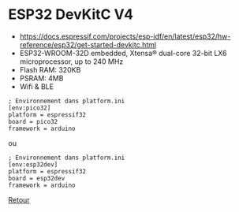 
# ESP32 DevKitC V4
- https://docs.espressif.com/projects/esp-idf/en/latest/esp32/hw-reference/esp32/get-started-devkitc.html
- ESP32-WROOM-32D embedded, Xtensa® dual-core 32-bit LX6 microprocessor, up to 240 MHz
- Flash RAM: 320KB
- PSRAM: 4MB
- Wifi & BLE

```
; Environnement dans platform.ini
[env:pico32]
platform = espressif32
board = pico32
framework = arduino
```

ou

```
; Environnement dans platform.ini
[env:esp32dev]
platform = espressif32
board = esp32dev
framework = arduino
```

[Retour]

[Retour]: ../Readme.md